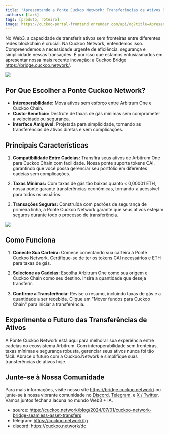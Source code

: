 ```yaml
---
title: "Apresentando a Ponte Cuckoo Network: Transferências de Ativos Sem Fronteiras Entre Cadeias"
authors: [lark]
tags: [produto, roteiro]
image: https://cuckoo-portal-frontend.onrender.com/api/og?title=Apresentando%20a%20Ponte%20Cuckoo%20Network%3A%20Transfer%C3%AAncias%20de%20Ativos%20Sem%20Fronteiras%20Entre%20Cadeias
---
```


No Web3, a capacidade de transferir ativos sem fronteiras entre diferentes redes blockchain é crucial. Na Cuckoo.Network, entendemos isso. Compreendemos a necessidade urgente de eficiência, segurança e simplicidade nessas transações. É por isso que estamos entusiasmados em apresentar nossa mais recente inovação: a Cuckoo Bridge https://bridge.cuckoo.network/.

![](https://cuckoo-network.b-cdn.net/cuckoo-network-bridge-seamless-asset-transfers.webp)

## Por Que Escolher a Ponte Cuckoo Network?

- **Interoperabilidade:** Mova ativos sem esforço entre Arbitrum One e Cuckoo Chain.
- **Custo-Benefício:** Desfrute de taxas de gás mínimas sem comprometer a velocidade ou segurança.
- **Interface Amigável:** Projetada para simplicidade, tornando as transferências de ativos diretas e sem complicações.

## Principais Características

1. **Compatibilidade Entre Cadeias:** Transfira seus ativos de Arbitrum One para Cuckoo Chain com facilidade. Nossa ponte suporta tokens CAI, garantindo que você possa gerenciar seu portfólio em diferentes cadeias sem complicações.

2. **Taxas Mínimas:** Com taxas de gás tão baixas quanto < 0,00001 ETH, nossa ponte garante transferências econômicas, tornando-a acessível para todos os usuários.

3. **Transações Seguras:** Construída com padrões de segurança de primeira linha, a Ponte Cuckoo Network garante que seus ativos estejam seguros durante todo o processo de transferência.

[![](https://cuckoo-network.b-cdn.net/cuckoo-bridge-screenshot.webp)](https://bridge.cuckoo.network/)

## Como Funciona

1. **Conecte Sua Carteira:** Comece conectando sua carteira à Ponte Cuckoo Network. Certifique-se de ter os tokens CAI necessários e ETH para taxas de gás.

2. **Selecione as Cadeias:** Escolha Arbitrum One como sua origem e Cuckoo Chain como seu destino. Insira a quantidade que deseja transferir.

3. **Confirme a Transferência:** Revise o resumo, incluindo taxas de gás e a quantidade a ser recebida. Clique em "Mover fundos para Cuckoo Chain" para iniciar a transferência.

## Experimente o Futuro das Transferências de Ativos

A Ponte Cuckoo Network está aqui para melhorar sua experiência entre cadeias no ecossistema Arbitrum. Com interoperabilidade sem fronteiras, taxas mínimas e segurança robusta, gerenciar seus ativos nunca foi tão fácil. Abrace o futuro com a Cuckoo.Network e simplifique suas transferências de ativos hoje.

## Junte-se à Nossa Comunidade

Para mais informações, visite nosso site https://bridge.cuckoo.network/ ou junte-se à nossa vibrante comunidade no [Discord](https://cuckoo.network/dc), [Telegram](https://cuckoo.network/tg), e [X / Twitter](https://cuckoo.network/x). Vamos juntos fechar a lacuna no mundo Web3 + IA.

- source: https://cuckoo.network/blog/2024/07/01/cuckoo-network-bridge-seamless-asset-transfers
- telegram: https://cuckoo.network/tg
- discord: https://cuckoo.network/dc

